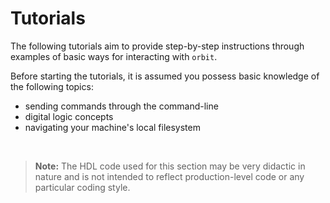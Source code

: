# Tutorials

The following tutorials aim to provide step-by-step instructions through examples of basic ways for interacting with `orbit`.

Before starting the tutorials, it is assumed you possess basic knowledge of the following topics:

- sending commands through the command-line
- digital logic concepts
- navigating your machine's local filesystem

<br>

> __Note:__ The HDL code used for this section may be very didactic in nature and is not intended to reflect production-level code or any particular coding style.